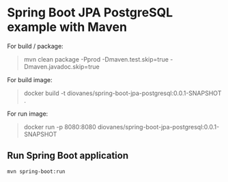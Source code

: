 # Spring Boot JPA PostgreSQL example with Maven

For build / package:
>  mvn clean package  -Pprod -Dmaven.test.skip=true -Dmaven.javadoc.skip=true

For build image:
>  docker build -t diovanes/spring-boot-jpa-postgresql:0.0.1-SNAPSHOT .

For run image:
> docker run -p 8080:8080 diovanes/spring-boot-jpa-postgresql:0.0.1-SNAPSHOT

## Run Spring Boot application
```
mvn spring-boot:run
```

